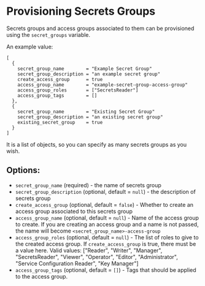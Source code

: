 # Provisioning Secrets Groups

Secrets groups and access groups associated to them can be provisioned using the `secret_groups` variable.

An example value:
```
[
  {
    secret_group_name        = "Example Secret Group"
    secret_group_description = "an example secret group"
    create_access_group      = true
    access_group_name        = "example-secret-group-access-group"
    access_group_roles       = ["SecretsReader"]
    access_group_tags        = []
  },
  {
    secret_group_name        = "Existing Secret Group"
    secret_group_description = "an existing secret group"
    existing_secret_group    = true
  }
]
```

It is a list of objects, so you can specify as many secrets groups as you wish.

## Options:

- `secret_group_name` (required) - the name of secrets group
- `secret_group_description` (optional, default = `null`) - the description of secrets group
- `create_access_group` (optional, default = `false`) - Whether to create an access group associated to this secrets group
- `access_group_name` (optional, default = `null`) - Name of the access group to create. If you are creating an access group and a name is not passed, the name will become `<secret_group_name>-access-group`
- `access_group_roles` (optional, default = `null`) - The list of roles to give to the created access group. If `create_access_group` is true, there must be a value here. Valid values: ["Reader", "Writer", "Manager", "SecretsReader", "Viewer", "Operator", "Editor", "Administrator", "Service Configuration Reader", "Key Manager"]
- `access_group_tags` (optional, default = `[]`) - Tags that should be applied to the access group.
